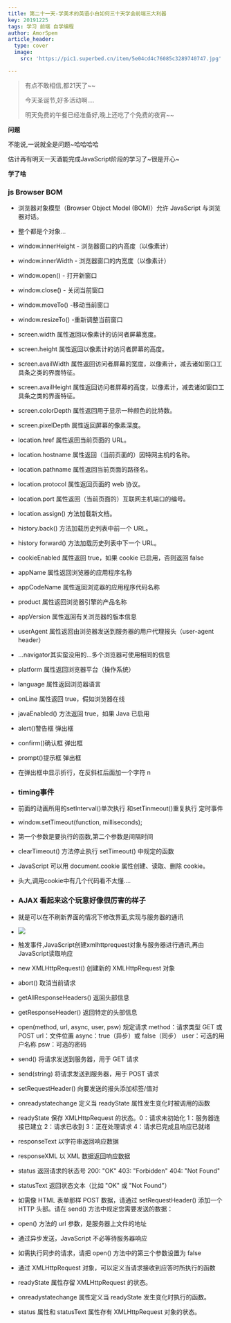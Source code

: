 ```yaml
---
title: 第二十一天-学美术的英语小白如何三十天学会前端三大利器
key: 20191225
tags: 学习 前端 自学编程
author: AmorSpem
article_header:
  type: cover
  image:
    src: 'https://pic1.superbed.cn/item/5e04cd4c76085c3289740747.jpg'

---
```


> 有点不敢相信,都21天了~~
>
> 今天圣诞节,好多活动啊....
>
> 明天免费的午餐已经准备好,晚上还吃了个免费的夜宵~~



**问题**

  不能说,一说就全是问题~哈哈哈哈

  估计再有明天一天酒能完成JavaScript阶段的学习了~很是开心~



**学了啥**

### **js Browser BOM**

- 浏览器对象模型（Browser Object Model (BOM)）允许 JavaScript 与浏览器对话。
- 整个都是个对象...
- window.innerHeight - 浏览器窗口的内高度（以像素计）
- window.innerWidth - 浏览器窗口的内宽度（以像素计）
- window.open() - 打开新窗口
- window.close() - 关闭当前窗口
- window.moveTo() -移动当前窗口
- window.resizeTo() -重新调整当前窗口
- screen.width 属性返回以像素计的访问者屏幕宽度。
- screen.height 属性返回以像素计的访问者屏幕的高度。
- screen.availWidth 属性返回访问者屏幕的宽度，以像素计，减去诸如窗口工具条之类的界面特征。
- screen.availHeight 属性返回访问者屏幕的高度，以像素计，减去诸如窗口工具条之类的界面特征。
- screen.colorDepth 属性返回用于显示一种颜色的比特数。
- screen.pixelDepth 属性返回屏幕的像素深度。
- location.href 属性返回当前页面的 URL。
- location.hostname 属性返回（当前页面的）因特网主机的名称。
- location.pathname 属性返回当前页面的路径名。
- location.protocol 属性返回页面的 web 协议。
- location.port 属性返回（当前页面的）互联网主机端口的编号。
- location.assign() 方法加载新文档。
- history.back() 方法加载历史列表中前一个 URL。
- history forward() 方法加载历史列表中下一个 URL。
- cookieEnabled 属性返回 true，如果 cookie 已启用，否则返回 false
- appName 属性返回浏览器的应用程序名称
- appCodeName 属性返回浏览器的应用程序代码名称
- product 属性返回浏览器引擎的产品名称
- appVersion 属性返回有关浏览器的版本信息
- userAgent 属性返回由浏览器发送到服务器的用户代理报头（user-agent header）
- ...navigator其实蛮没用的...多个浏览器可使用相同的信息

- platform 属性返回浏览器平台（操作系统）
- language 属性返回浏览器语言
- onLine 属性返回 true，假如浏览器在线
- javaEnabled() 方法返回 true，如果 Java 已启用
- alert()警告框 弹出框
- confirm()确认框 弹出框
- prompt()提示框 弹出框
- 在弹出框中显示折行，在反斜杠后面加一个字符 n
- ### timing事件

- 前面的动画所用的setInterval()单次执行 和setTinmeout()重复执行 定时事件
- window.setTimeout(function, milliseconds);
- 第一个参数是要执行的函数,第二个参数是间隔时间
- clearTimeout() 方法停止执行 setTimeout() 中规定的函数
- JavaScript 可以用 document.cookie 属性创建、读取、删除 cookie。
- 头大,调用cookie中有几个代码看不太懂....
- ### AJAX 看起来这个玩意好像很厉害的样子

- 就是可以在不刷新界面的情况下修改界面,实现与服务器的通讯
- ![](https://pic.superbed.cn/item/5e04cd2d76085c32897401a7.jpg)

- 触发事件,JavaScript创建xmlhttprequest对象与服务器进行通讯,再由JavaScript读取响应
- new XMLHttpRequest() 创建新的 XMLHttpRequest 对象
- abort() 取消当前请求
- getAllResponseHeaders() 返回头部信息
- getResponseHeader() 返回特定的头部信息
- open(method, url, async, user, psw) 规定请求 method：请求类型 GET 或 POST url：文件位置 async：true（异步）或 false（同步） user：可选的用户名称 psw：可选的密码
- send() 将请求发送到服务器，用于 GET 请求
- send(string) 将请求发送到服务器，用于 POST 请求
- setRequestHeader() 向要发送的报头添加标签/值对
- onreadystatechange 定义当 readyState 属性发生变化时被调用的函数
- readyState 保存 XMLHttpRequest 的状态。0：请求未初始化 1：服务器连接已建立 2：请求已收到 3：正在处理请求 4：请求已完成且响应已就绪
- responseText 以字符串返回响应数据
- responseXML 以 XML 数据返回响应数据
- status 返回请求的状态号 200: "OK" 403: "Forbidden" 404: "Not Found"
- statusText 返回状态文本（比如 "OK" 或 "Not Found"）
- 如需像 HTML 表单那样 POST 数据，请通过 setRequestHeader() 添加一个 HTTP 头部。请在 send() 方法中规定您需要发送的数据：
- open() 方法的 url 参数，是服务器上文件的地址
- 通过异步发送，JavaScript 不必等待服务器响应
- 如需执行同步的请求，请把 open() 方法中的第三个参数设置为 false
- 通过 XMLHttpRequest 对象，可以定义当请求接收到应答时所执行的函数
- readyState 属性存留 XMLHttpRequest 的状态。
- onreadystatechange 属性定义当 readyState 发生变化时执行的函数。
- status 属性和 statusText 属性存有 XMLHttpRequest 对象的状态。